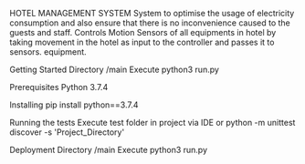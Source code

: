 HOTEL MANAGEMENT SYSTEM
System to optimise the usage of electricity consumption and also ensure that there is no inconvenience caused to the
guests and staff. Controls Motion Sensors of all equipments in hotel by taking movement in the hotel
as input to the controller and passes it to sensors.
equipment.

Getting Started
Directory /main
Execute python3 run.py

Prerequisites
Python 3.7.4 

Installing
pip install python==3.7.4 

Running the tests
Execute test folder in project via IDE or python -m unittest discover -s 'Project_Directory'

Deployment
Directory /main
Execute python3 run.py